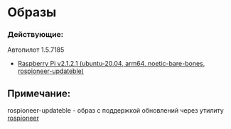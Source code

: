 # Образы
### Действующие:
Автопилот 1.5.7185
* [Raspberry Pi v2.1.2.1 (ubuntu-20.04, arm64, noetic-bare-bones, rospioneer-updateble)](https://disk.yandex.ru/d/NXKWCNxBpW3u1A)

## Примечание:
rospioneer-updateble - образ с поддержкой обновлений через утилиту [rospioneer](https://github.com/IlyaDanilenko/rospioneer)
